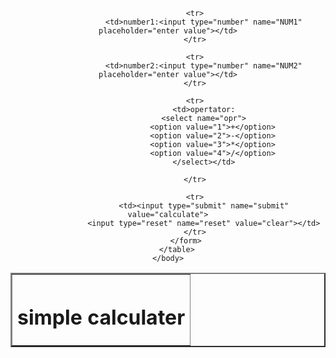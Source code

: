 <!DOCTYPE html>
<html>
    <body align="center">
        <table align="center" border="2">
            <form action="ad.php" method="POST">
                <th><h1>simple calculater</h1></th>

                <tr>
                    <td>number1:<input type="number" name="NUM1" placeholder="enter value"></td>
                </tr>

                <tr>
                    <td>number2:<input type="number" name="NUM2" placeholder="enter value"></td>
                </tr>

                <tr>
                    <td>opertator:
                    <select name="opr">
                        <option value="1">+</option>
                        <option value="2">-</option>
                        <option value="3">*</option>
                        <option value="4">/</option>
                    </select></td>
                 
                </tr>

                <tr>
                    <td><input type="submit" name="submit" value="calculate">
                    <input type="reset" name="reset" value="clear"></td>
                </tr>
            </form>
        </table>
    </body>
</html>
